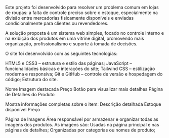 Este projeto foi desenvolvido para resolver um problema comum em lojas de roupas: a falta de controle preciso sobre o estoque, especialmente na divisão entre mercadorias fisicamente disponíveis e enviadas condicionalmente para clientes ou revendedores.

A solução proposta é um sistema web simples, focado no controle interno e na exibição dos produtos em uma vitrine digital, promovendo mais organização, profissionalismo e suporte à tomada de decisões.

O site foi desenvolvido com as seguintes tecnologias:

HTML5 e CSS3 – estrutura e estilo das páginas;
JavaScript – funcionalidades básicas e interações do site;
Tailwind CSS – estilização moderna e responsiva;
Git e GitHub – controle de versão e hospedagem do código;
Estrutura do site.

Nome
Imagem destacada
Preço
Botão para visualizar mais detalhes
Página de Detalhes do Produto

Mostra informações completas sobre o item:
Descrição detalhada
Estoque disponível
Preço

Página de Imagens
Área responsável por armazenar e organizar todas as imagens dos produtos. As imagens são:
Usadas na página principal e nas páginas de detalhes;
Organizadas por categorias ou nomes de produto;

